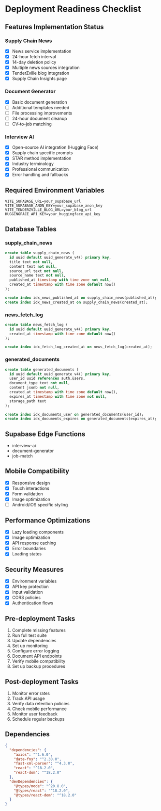 # Deployment Readiness Checklist

## Features Implementation Status

### Supply Chain News
- [x] News service implementation
- [x] 24-hour fetch interval
- [x] 14-day deletion policy
- [x] Multiple news sources integration
- [x] TenderZville blog integration
- [x] Supply Chain Insights page

### Document Generator
- [x] Basic document generation
- [ ] Additional templates needed
- [ ] File processing improvements
- [ ] 24-hour document cleanup
- [ ] CV-to-job matching

### Interview AI
- [x] Open-source AI integration (Hugging Face)
- [x] Supply chain specific prompts
- [x] STAR method implementation
- [x] Industry terminology
- [x] Professional communication
- [x] Error handling and fallbacks

## Required Environment Variables
```env
VITE_SUPABASE_URL=your_supabase_url
VITE_SUPABASE_ANON_KEY=your_supabase_anon_key
VITE_TENDERZVILLE_BLOG_URL=your_blog_url
HUGGINGFACE_API_KEY=your_huggingface_api_key
```

## Database Tables

### supply_chain_news
```sql
create table supply_chain_news (
  id uuid default uuid_generate_v4() primary key,
  title text not null,
  content text not null,
  source_url text not null,
  source_name text not null,
  published_at timestamp with time zone not null,
  created_at timestamp with time zone default now()
);

create index idx_news_published_at on supply_chain_news(published_at);
create index idx_news_created_at on supply_chain_news(created_at);
```

### news_fetch_log
```sql
create table news_fetch_log (
  id uuid default uuid_generate_v4() primary key,
  created_at timestamp with time zone default now()
);

create index idx_fetch_log_created_at on news_fetch_log(created_at);
```

### generated_documents
```sql
create table generated_documents (
  id uuid default uuid_generate_v4() primary key,
  user_id uuid references auth.users,
  document_type text not null,
  content jsonb not null,
  created_at timestamp with time zone default now(),
  expires_at timestamp with time zone not null,
  storage_path text
);

create index idx_documents_user on generated_documents(user_id);
create index idx_documents_expires on generated_documents(expires_at);
```

## Supabase Edge Functions
- interview-ai
- document-generator
- job-match

## Mobile Compatibility
- [x] Responsive design
- [x] Touch interactions
- [x] Form validation
- [x] Image optimization
- [ ] Android/iOS specific styling

## Performance Optimizations
- [x] Lazy loading components
- [x] Image optimization
- [x] API response caching
- [x] Error boundaries
- [x] Loading states

## Security Measures
- [x] Environment variables
- [x] API key protection
- [x] Input validation
- [x] CORS policies
- [x] Authentication flows

## Pre-deployment Tasks
1. Complete missing features
2. Run full test suite
3. Update dependencies
4. Set up monitoring
5. Configure error logging
6. Document API endpoints
7. Verify mobile compatibility
8. Set up backup procedures

## Post-deployment Tasks
1. Monitor error rates
2. Track API usage
3. Verify data retention policies
4. Check mobile performance
5. Monitor user feedback
6. Schedule regular backups

## Dependencies
```json
{
  "dependencies": {
    "axios": "^1.6.0",
    "date-fns": "^2.30.0",
    "fast-xml-parser": "^4.3.0",
    "react": "^18.2.0",
    "react-dom": "^18.2.0"
  },
  "devDependencies": {
    "@types/node": "^20.8.0",
    "@types/react": "^18.2.0",
    "@types/react-dom": "^18.2.0"
  }
}
```
